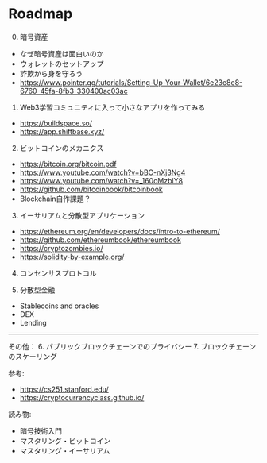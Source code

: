 # Roadmap

0. 暗号資産
- なぜ暗号資産は面白いのか
- ウォレットのセットアップ
- 詐欺から身を守ろう
- https://www.pointer.gg/tutorials/Setting-Up-Your-Wallet/6e23e8e8-6760-45fa-8fb3-330400ac03ac

1. Web3学習コミュニティに入って小さなアプリを作ってみる
- https://buildspace.so/
- https://app.shiftbase.xyz/

2. ビットコインのメカニクス
- https://bitcoin.org/bitcoin.pdf
- https://www.youtube.com/watch?v=bBC-nXj3Ng4
- https://www.youtube.com/watch?v=_160oMzblY8
- https://github.com/bitcoinbook/bitcoinbook
- Blockchain自作課題？

3. イーサリアムと分散型アプリケーション
- https://ethereum.org/en/developers/docs/intro-to-ethereum/
- https://github.com/ethereumbook/ethereumbook
- https://cryptozombies.io/
- https://solidity-by-example.org/

4. コンセンサスプロトコル

5. 分散型金融
- Stablecoins and oracles
- DEX
- Lending

---
その他：
6. パブリックブロックチェーンでのプライバシー
7. ブロックチェーンのスケーリング

参考: 
- https://cs251.stanford.edu/
- https://cryptocurrencyclass.github.io/

読み物: 
- 暗号技術入門
- マスタリング・ビットコイン
- マスタリング・イーサリアム
